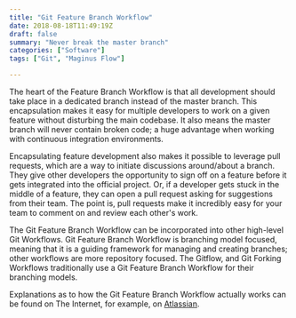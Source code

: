 ```yaml
---
title: "Git Feature Branch Workflow"
date: 2018-08-18T11:49:19Z
draft: false
summary: "Never break the master branch"
categories: ["Software"]
tags: ["Git", "Maginus Flow"]

---
```

The heart of the Feature Branch Workflow is that all development should take place in 
a dedicated branch instead of the master branch. This encapsulation makes it easy 
for multiple developers to work on a given feature without disturbing the 
main codebase. It also means the master branch will  never contain broken code; a 
huge advantage when working with continuous integration environments.

Encapsulating feature development also makes it possible to leverage pull requests, 
which are a way to initiate discussions around/about a branch. They give other 
developers the opportunity to sign off on a feature before it gets integrated into 
the official project. Or, if a developer gets stuck in the middle of a feature, 
they can open a pull request asking for suggestions from their team. The point is, 
pull requests make it incredibly easy for your team to comment on and 
review each other's work.

The Git Feature Branch Workflow can be incorporated into other high-level Git Workflows. 
Git Feature Branch Workflow is branching model focused, meaning that it is a guiding 
framework for managing and creating branches; other workflows are more repository 
focused. The Gitflow, and Git Forking Workflows traditionally use a Git Feature 
Branch Workflow for their branching models.

Explanations as to how the Git Feature Branch Workflow actually works can be 
found on The Internet, for example, on 
[Atlassian](https://www.atlassian.com/git/tutorials/comparing-workflows/feature-branch-workflow).
